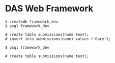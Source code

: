 # DAS Web Framework

```
$ createdb framework_dev
$ psql framework_dev

# create table submissions(name text);
# insert into submissions(name) values ('Gary');
```


```
$ psql framework_dev

# create table submissions(name text);
```
